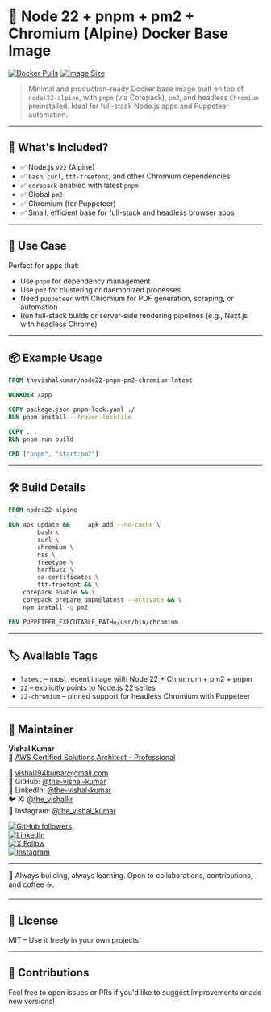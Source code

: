 # 🐳 Node 22 + pnpm + pm2 + Chromium (Alpine) Docker Base Image

[![Docker Pulls](https://img.shields.io/docker/pulls/thevishalkumar/node22-pnpm-pm2-chromium.svg)](https://hub.docker.com/r/thevishalkumar/node22-pnpm-pm2-chromium)
[![Image Size](https://img.shields.io/docker/image-size/thevishalkumar/node22-pnpm-pm2-chromium/latest)](https://hub.docker.com/r/thevishalkumar/node22-pnpm-pm2-chromium)

> Minimal and production-ready Docker base image built on top of `node:22-alpine`, with `pnpm` (via Corepack), `pm2`, and headless `Chromium` preinstalled. Ideal for full-stack Node.js apps and Puppeteer automation.

---

## 🔧 What's Included?

- ✅ Node.js `v22` (Alpine)
- ✅ `bash`, `curl`, `ttf-freefont`, and other Chromium dependencies
- ✅ `corepack` enabled with latest `pnpm`
- ✅ Global `pm2`
- ✅ Chromium (for Puppeteer)
- ✅ Small, efficient base for full-stack and headless browser apps

---

## 🚀 Use Case

Perfect for apps that:
- Use `pnpm` for dependency management
- Use `pm2` for clustering or daemonized processes
- Need `puppeteer` with Chromium for PDF generation, scraping, or automation
- Run full-stack builds or server-side rendering pipelines (e.g., Next.js with headless Chrome)

---

## 📦 Example Usage

```Dockerfile
FROM thevishalkumar/node22-pnpm-pm2-chromium:latest

WORKDIR /app

COPY package.json pnpm-lock.yaml ./
RUN pnpm install --frozen-lockfile

COPY . .
RUN pnpm run build

CMD ["pnpm", "start:pm2"]
```

---

## 🛠️ Build Details

```Dockerfile
FROM node:22-alpine

RUN apk update &&     apk add --no-cache \
        bash \
        curl \
        chromium \
        nss \
        freetype \
        harfbuzz \
        ca-certificates \
        ttf-freefont && \
    corepack enable && \
    corepack prepare pnpm@latest --activate && \
    npm install -g pm2

ENV PUPPETEER_EXECUTABLE_PATH=/usr/bin/chromium
```

---

## 🏷️ Available Tags

- `latest` – most recent image with Node 22 + Chromium + pm2 + pnpm
- `22` – explicitly points to Node.js 22 series
- `22-chromium` – pinned support for headless Chromium with Puppeteer

---

## 📩 Maintainer

**Vishal Kumar**  
🥇 [AWS Certified Solutions Architect – Professional](https://www.credly.com/badges/27547b76-b136-459f-ab2f-a34cbe43301e)

📧 [vishal194kumar@gmail.com](mailto:vishal194kumar@gmail.com)  
🐙 GitHub: [@the-vishal-kumar](https://github.com/the-vishal-kumar)  
💼 LinkedIn: [@the-vishal-kumar](https://linkedin.com/in/the-vishal-kumar)  
🐦 X: [@the_vishalkr](https://x.com/the_vishalkr)  
📸 Instagram: [@the_vishal_kumar](https://instagram.com/the_vishal_kumar)

[![GitHub followers](https://img.shields.io/github/followers/the-vishal-kumar?label=Follow&style=social)](https://github.com/the-vishal-kumar)  
[![LinkedIn](https://img.shields.io/static/v1.svg?label=LinkedIn&message=Connect&logo=linkedin&style=flat&color=0A66C2)](https://linkedin.com/in/the-vishal-kumar)  
[![X Follow](https://img.shields.io/twitter/follow/the_vishalkr?style=social)](https://x.com/the_vishalkr)  
[![Instagram](https://img.shields.io/static/v1.svg?label=Instagram&message=Follow&logo=instagram&style=social)](https://instagram.com/the_vishal_kumar)

---

🙏 Always building, always learning. Open to collaborations, contributions, and coffee ☕.

---

## 📝 License

MIT – Use it freely in your own projects.

---

## 🤝 Contributions

Feel free to open issues or PRs if you'd like to suggest improvements or add new versions!
